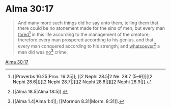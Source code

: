 # Alma 30:17

> And many more such things did he say unto them, telling them that there could be no atonement made for the sins of men, but every man <u>fared</u>[^a] in this life according to the management of the creature; therefore every man prospered according to his genius, and that every man conquered according to his strength; and <u>whatsoever</u>[^b] a man did was <u>no</u>[^c] crime.

[Alma 30:17](https://www.churchofjesuschrist.org/study/scriptures/bofm/alma/30?lang=eng&id=p17#p17)


[^a]: [[Proverbs 16.25|Prov. 16:25]]; [[2 Nephi 28.5|2 Ne. 28:7 (5–9)]][[2 Nephi 28.6|]][[2 Nephi 28.7|]][[2 Nephi 28.8|]][[2 Nephi 28.9|]].  
[^b]: [[Alma 18.5|Alma 18:5]].  
[^c]: [[Alma 1.4|Alma 1:4]]; [[Mormon 8.31|Morm. 8:31]].  

